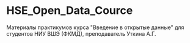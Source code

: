 # HSE_Open_Data_Cource
Материалы практикумов курса "Введение в открытые данные" для студентов НИУ ВШЭ (ФКМД), преподаватель Уткина А.Г.
